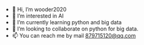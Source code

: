 - 👋 Hi, I’m wooder2020
- 👀 I’m interested in AI
- 🌱 I’m currently learning python and big data
- 💞️ I’m looking to collaborate on python for big data.
- 📫 You can reach me by mail 879715120@qq.com

<!---
hjcug2020/hjcug2020 is a ✨ special ✨ repository because its `README.md` (this file) appears on your GitHub profile.
You can click the Preview link to take a look at your changes.
--->
